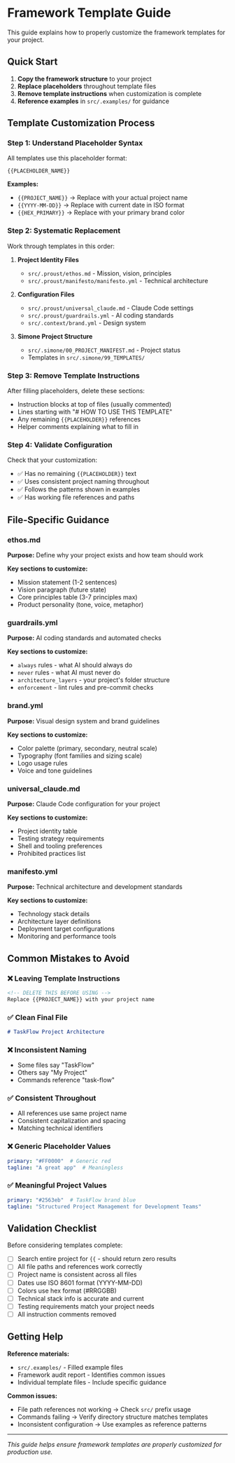 # Framework Template Guide

This guide explains how to properly customize the framework templates for your project.

## Quick Start

1. **Copy the framework structure** to your project
2. **Replace placeholders** throughout template files
3. **Remove template instructions** when customization is complete
4. **Reference examples** in `src/.examples/` for guidance

## Template Customization Process

### Step 1: Understand Placeholder Syntax

All templates use this placeholder format:
```
{{PLACEHOLDER_NAME}}
```

**Examples:**
- `{{PROJECT_NAME}}` → Replace with your actual project name
- `{{YYYY-MM-DD}}` → Replace with current date in ISO format
- `{{HEX_PRIMARY}}` → Replace with your primary brand color

### Step 2: Systematic Replacement

Work through templates in this order:

1. **Project Identity Files**
   - `src/.proust/ethos.md` - Mission, vision, principles
   - `src/.proust/manifesto/manifesto.yml` - Technical architecture

2. **Configuration Files**
   - `src/.proust/universal_claude.md` - Claude Code settings
   - `src/.proust/guardrails.yml` - AI coding standards
   - `src/.context/brand.yml` - Design system

3. **Simone Project Structure**
   - `src/.simone/00_PROJECT_MANIFEST.md` - Project status
   - Templates in `src/.simone/99_TEMPLATES/`

### Step 3: Remove Template Instructions

After filling placeholders, delete these sections:
- Instruction blocks at top of files (usually commented)
- Lines starting with "# HOW TO USE THIS TEMPLATE"
- Any remaining `{{PLACEHOLDER}}` references
- Helper comments explaining what to fill in

### Step 4: Validate Configuration

Check that your customization:
- ✅ Has no remaining `{{PLACEHOLDER}}` text
- ✅ Uses consistent project naming throughout
- ✅ Follows the patterns shown in examples
- ✅ Has working file references and paths

## File-Specific Guidance

### ethos.md
**Purpose:** Define why your project exists and how team should work

**Key sections to customize:**
- Mission statement (1-2 sentences)
- Vision paragraph (future state)
- Core principles table (3-7 principles max)
- Product personality (tone, voice, metaphor)

### guardrails.yml
**Purpose:** AI coding standards and automated checks

**Key sections to customize:**
- `always` rules - what AI should always do
- `never` rules - what AI must never do
- `architecture_layers` - your project's folder structure
- `enforcement` - lint rules and pre-commit checks

### brand.yml
**Purpose:** Visual design system and brand guidelines

**Key sections to customize:**
- Color palette (primary, secondary, neutral scale)
- Typography (font families and sizing scale)
- Logo usage rules
- Voice and tone guidelines

### universal_claude.md
**Purpose:** Claude Code configuration for your project

**Key sections to customize:**
- Project identity table
- Testing strategy requirements
- Shell and tooling preferences
- Prohibited practices list

### manifesto.yml
**Purpose:** Technical architecture and development standards

**Key sections to customize:**
- Technology stack details
- Architecture layer definitions
- Deployment target configurations
- Monitoring and performance tools

## Common Mistakes to Avoid

### ❌ Leaving Template Instructions
```markdown
<!-- DELETE THIS BEFORE USING -->
Replace {{PROJECT_NAME}} with your project name
```

### ✅ Clean Final File
```markdown
# TaskFlow Project Architecture
```

### ❌ Inconsistent Naming
- Some files say "TaskFlow"
- Others say "My Project"
- Commands reference "task-flow"

### ✅ Consistent Throughout
- All references use same project name
- Consistent capitalization and spacing
- Matching technical identifiers

### ❌ Generic Placeholder Values
```yaml
primary: "#FF0000"  # Generic red
tagline: "A great app"  # Meaningless
```

### ✅ Meaningful Project Values
```yaml
primary: "#2563eb"  # TaskFlow brand blue
tagline: "Structured Project Management for Development Teams"
```

## Validation Checklist

Before considering templates complete:

- [ ] Search entire project for `{{` - should return zero results
- [ ] All file paths and references work correctly
- [ ] Project name is consistent across all files
- [ ] Dates use ISO 8601 format (YYYY-MM-DD)
- [ ] Colors use hex format (#RRGGBB)
- [ ] Technical stack info is accurate and current
- [ ] Testing requirements match your project needs
- [ ] All instruction comments removed

## Getting Help

**Reference materials:**
- `src/.examples/` - Filled example files
- Framework audit report - Identifies common issues
- Individual template files - Include specific guidance

**Common issues:**
- File path references not working → Check `src/` prefix usage
- Commands failing → Verify directory structure matches templates
- Inconsistent configuration → Use examples as reference patterns

---

_This guide helps ensure framework templates are properly customized for production use._